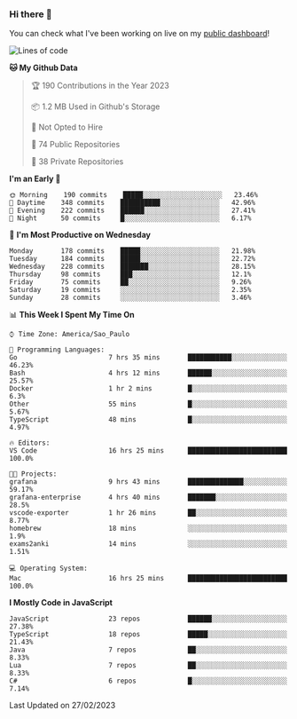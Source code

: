 ### Hi there 👋

<!--
**guicaulada/guicaulada** is a ✨ _special_ ✨ repository because its `README.md` (this file) appears on your GitHub profile.

Here are some ideas to get you started:

- 🔭 I’m currently working on ...
- 🌱 I’m currently learning ...
- 👯 I’m looking to collaborate on ...
- 🤔 I’m looking for help with ...
- 💬 Ask me about ...
- 📫 How to reach me: ...
- 😄 Pronouns: ...
- ⚡ Fun fact: ...
-->

You can check what I've been working on live on my [public dashboard](https://guicaulada.grafana.net/public-dashboards/7b7f644500ec4e6cb5d7a4e7b5ed0dab)!

<!--START_SECTION:waka-->
![Lines of code](https://img.shields.io/badge/From%20Hello%20World%20I%27ve%20Written-2.6%20million%20lines%20of%20code-blue)

**🐱 My Github Data** 

> 🏆 190 Contributions in the Year 2023
 > 
> 📦 1.2 MB Used in Github's Storage 
 > 
> 🚫 Not Opted to Hire
 > 
> 📜 74 Public Repositories 
 > 
> 🔑 38 Private Repositories  
 > 
**I'm an Early 🐤** 

```text
🌞 Morning    190 commits    █████░░░░░░░░░░░░░░░░░░░░   23.46% 
🌆 Daytime    348 commits    ██████████░░░░░░░░░░░░░░░   42.96% 
🌃 Evening    222 commits    ██████░░░░░░░░░░░░░░░░░░░   27.41% 
🌙 Night      50 commits     █░░░░░░░░░░░░░░░░░░░░░░░░   6.17%

```
📅 **I'm Most Productive on Wednesday** 

```text
Monday       178 commits    █████░░░░░░░░░░░░░░░░░░░░   21.98% 
Tuesday      184 commits    █████░░░░░░░░░░░░░░░░░░░░   22.72% 
Wednesday    228 commits    ███████░░░░░░░░░░░░░░░░░░   28.15% 
Thursday     98 commits     ███░░░░░░░░░░░░░░░░░░░░░░   12.1% 
Friday       75 commits     ██░░░░░░░░░░░░░░░░░░░░░░░   9.26% 
Saturday     19 commits     ░░░░░░░░░░░░░░░░░░░░░░░░░   2.35% 
Sunday       28 commits     ░░░░░░░░░░░░░░░░░░░░░░░░░   3.46%

```


📊 **This Week I Spent My Time On** 

```text
⌚︎ Time Zone: America/Sao_Paulo

💬 Programming Languages: 
Go                       7 hrs 35 mins       ███████████░░░░░░░░░░░░░░   46.23% 
Bash                     4 hrs 12 mins       ██████░░░░░░░░░░░░░░░░░░░   25.57% 
Docker                   1 hr 2 mins         █░░░░░░░░░░░░░░░░░░░░░░░░   6.3% 
Other                    55 mins             █░░░░░░░░░░░░░░░░░░░░░░░░   5.67% 
TypeScript               48 mins             █░░░░░░░░░░░░░░░░░░░░░░░░   4.97%

🔥 Editors: 
VS Code                  16 hrs 25 mins      █████████████████████████   100.0%

🐱‍💻 Projects: 
grafana                  9 hrs 43 mins       ██████████████░░░░░░░░░░░   59.17% 
grafana-enterprise       4 hrs 40 mins       ███████░░░░░░░░░░░░░░░░░░   28.5% 
vscode-exporter          1 hr 26 mins        ██░░░░░░░░░░░░░░░░░░░░░░░   8.77% 
homebrew                 18 mins             ░░░░░░░░░░░░░░░░░░░░░░░░░   1.9% 
exams2anki               14 mins             ░░░░░░░░░░░░░░░░░░░░░░░░░   1.51%

💻 Operating System: 
Mac                      16 hrs 25 mins      █████████████████████████   100.0%

```

**I Mostly Code in JavaScript** 

```text
JavaScript               23 repos            ██████░░░░░░░░░░░░░░░░░░░   27.38% 
TypeScript               18 repos            █████░░░░░░░░░░░░░░░░░░░░   21.43% 
Java                     7 repos             ██░░░░░░░░░░░░░░░░░░░░░░░   8.33% 
Lua                      7 repos             ██░░░░░░░░░░░░░░░░░░░░░░░   8.33% 
C#                       6 repos             █░░░░░░░░░░░░░░░░░░░░░░░░   7.14%

```



 Last Updated on 27/02/2023
<!--END_SECTION:waka-->
